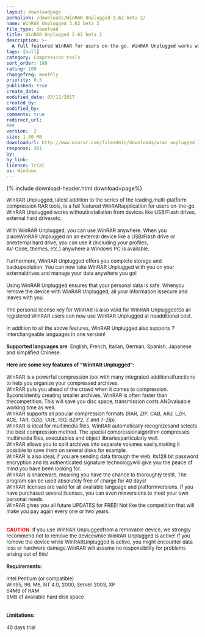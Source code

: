 ```yaml
---
layout: downloadpage
permalink: /downloads/WinRAR-Unplugged-3,62-beta-2/
name: WinRAR Unplugged 3.62 beta 2
file_type: download
title: WinRAR Unplugged 3.62 beta 2
description: >-
  A full featured WinRAR for users on-the-go. WinRAR Unplugged works without installation from devices like USB/Flash drives
tags: [null]
category: Compression tools
sort_order: 100
rating: 100
changefreq: monthly
priority: 0.5
published: true
create_date:
modified_date: 03/11/2017
created_by:
modified_by:
comments: true
redirect_url:
###
version:  2
size: 1.80 MB
downloadurl: http://www.winrar.com/fileadmin/downloads/wrar_unplugged_3.6.2.2b.exe
response: 301
by:
by_link:
licence: Trial
os: Windows
---
```


{% include download-header.html download=page%}

<p style="fix-download-text !important">
<p><font size="2"><p>WinRAR Unplugged, latest addition to the series of the leading,multi-platform compression RAR tools, is a full featured WinRARapplication for users on-the-go. WinRAR Unplugged works withoutinstallation from devices like USB/Flash drives, external hard drivesetc.<br />
<br />
With WinRAR Unplugged, you can use WinRAR anywhere. When you placeWinRAR Unplugged on an external device like a USB/Flash drive or anexternal hard drive, you can use it (including your profiles,<br />
AV-Code, themes, etc.) anywhere a Windows PC is available. <br />
<br />
Furthermore, WinRAR Unplugged offers you complete storage and backupsolution. You can now take WinRAR Unplugged with you on your externaldrives and manage your data anywhere you go! <br />
<br />
Using WinRAR Unplugged ensures that your personal data is safe. Whenyou remove the device with WinRAR Unplugged, all your information issecure and leaves with you.<br />
<br />
The personal license key for WinRAR is also valid for WinRAR Unplugged!So all registered WinRAR users can now use WinRAR Unplugged at noadditional cost.<br />
<br />
In addition to all the above features, WinRAR Unplugged also supports 7 interchangeable languages in one version! <br />
<br />
<strong>Supported languages are</strong>: English, French, Italian, German, Spanish, Japanese and simplified Chinese.<br />
<br />
<span><strong>Here are some key features of "WinRAR Unplugged":</strong></span><br />
<br />
WinRAR is a powerful compression tool with many integrated additionalfunctions to help you organize your compressed archives. <br />
WinRAR puts you ahead of the crowd when it comes to compression. Byconsistently creating smaller archives, WinRAR is often faster than thecompetition. This will save you disc space, transmission costs ANDvaluable working time as well. <br />
WinRAR supports all popular compression formats (RAR, ZIP, CAB, ARJ, LZH, ACE, TAR, GZip, UUE, ISO, BZIP2, Z and 7-Zip). <br />
WinRAR is ideal for multimedia files. WinRAR automatically recognizesand selects the best compression method. The special compressionalgorithm compresses multimedia files, executables and object librariesparticularly well. <br />
WinRAR allows you to split archives into separate volumes easily,making it possible to save them on several disks for example. <br />
WinRAR is also ideal, if you are sending data through the web. Its128 bit password encryption and its authenticated signature technologywill give you the peace of mind you have been looking for. <br />
WinRAR is shareware, meaning you have the chance to thoroughly testit. The program can be used absolutely free of charge for 40 days! <br />
WinRAR licenses are valid for all available language and platformversions. If you have purchased several licenses, you can even mixversions to meet your own personal needs. <br />
WinRAR gives you all future UPDATES for FREE! Not like the competition that will make you pay again every one or two years. <br />
<br />
<br />
<font color="#ff0000"><strong>CAUTION</strong></font>: If you use WinRAR Unpluggedfrom a removable device, we strongly recommend not to remove the devicewhile WinRAR Unplugged is active! If you remove the device while WinRARUnplugged is active, you might encounter data loss or hardware damage.WinRAR will assume no responsibility for problems<br />
arising out of this!<br />
<br />
<span><strong>Requirements:</strong></span><br />
<br />
Intel Pentium (or compatible)<br />
Win95, 98, Me, NT 4.0, 2000, Server 2003, XP<br />
64MB of RAM<br />
6MB of available hard disk space<br />
<br />
<br />
<span><strong>Limitations:</strong></span><br />
<br />
40 days trial</p></p></p>
